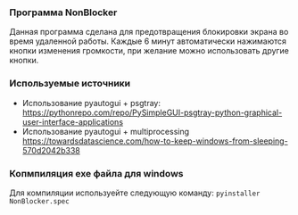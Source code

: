 ### Программа NonBlocker
Данная программа сделана для предотвращения блокировки экрана во время удаленной работы. 
Каждые 6 минут автоматически нажимаются кнопки изменения громкости, при желание можно использовать другие кнопки.
### Используемые источники
- Использование pyautogui + psgtray: https://pythonrepo.com/repo/PySimpleGUI-psgtray-python-graphical-user-interface-applications
- Использование pyautogui + multiprocessing https://towardsdatascience.com/how-to-keep-windows-from-sleeping-570d2042b338

### Копмпиляция exe файла для windows

Для компиляции используейте следующую команду:
`pyinstaller NonBlocker.spec`